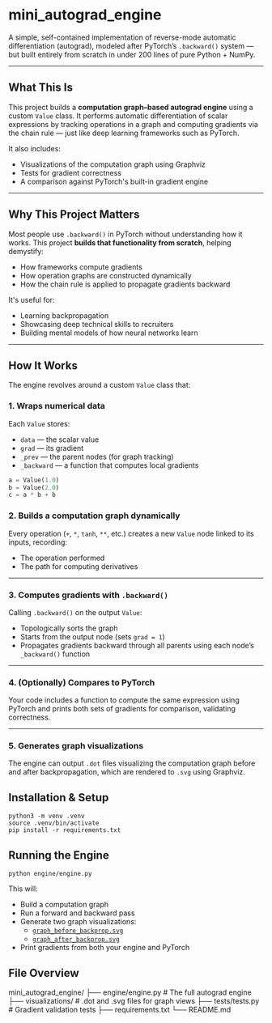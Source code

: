 # mini_autograd_engine

A simple, self-contained implementation of reverse-mode automatic differentiation (autograd), modeled after PyTorch’s `.backward()` system — but built entirely from scratch in under 200 lines of pure Python + NumPy.

---

## What This Is

This project builds a **computation graph–based autograd engine** using a custom `Value` class. It performs automatic differentiation of scalar expressions by tracking operations in a graph and computing gradients via the chain rule — just like deep learning frameworks such as PyTorch.

It also includes:

* Visualizations of the computation graph using Graphviz
* Tests for gradient correctness
* A comparison against PyTorch's built-in gradient engine

---

## Why This Project Matters

Most people use `.backward()` in PyTorch without understanding how it works. This project **builds that functionality from scratch**, helping demystify:

* How frameworks compute gradients
* How operation graphs are constructed dynamically
* How the chain rule is applied to propagate gradients backward

It's useful for:

* Learning backpropagation
* Showcasing deep technical skills to recruiters
* Building mental models of how neural networks learn

---

## How It Works

The engine revolves around a custom `Value` class that:

### 1. Wraps numerical data

Each `Value` stores:

* `data` — the scalar value
* `grad` — its gradient
* `_prev` — the parent nodes (for graph tracking)
* `_backward` — a function that computes local gradients

```python
a = Value(1.0)
b = Value(2.0)
c = a * b + b
```

### 2. Builds a computation graph dynamically

Every operation (`+`, `*`, `tanh`, `**`, etc.) creates a new `Value` node linked to its inputs, recording:
- The operation performed
- The path for computing derivatives

---

### 3. Computes gradients with `.backward()`

Calling `.backward()` on the output `Value`:
- Topologically sorts the graph
- Starts from the output node (sets `grad = 1`)
- Propagates gradients backward through all parents using each node’s `_backward()` function

---

### 4. (Optionally) Compares to PyTorch

Your code includes a function to compute the same expression using PyTorch and prints both sets of gradients for comparison, validating correctness.

---

### 5. Generates graph visualizations

The engine can output `.dot` files visualizing the computation graph before and after backpropagation, which are rendered to `.svg` using Graphviz.

## Installation & Setup

```
python3 -m venv .venv
source .venv/bin/activate
pip install -r requirements.txt
```

## Running the Engine

```
python engine/engine.py
```

This will:

- Build a computation graph  
- Run a forward and backward pass  
- Generate two graph visualizations:  
  - [`graph_before_backprop.svg`](visualizations/graph_before_backprop.svg)  
  - [`graph_after_backprop.svg`](visualizations/graph_after_backprop.svg)  
- Print gradients from both your engine and PyTorch

## File Overview

mini_autograd_engine/
├── engine/engine.py # The full autograd engine
├── visualizations/ # .dot and .svg files for graph views
├── tests/tests.py # Gradient validation tests
├── requirements.txt
└── README.md
